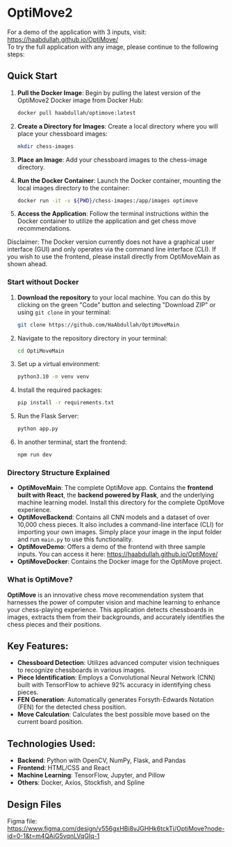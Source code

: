 # OptiMove2
For a demo of the application with 3 inputs, visit: https://haabdullah.github.io/OptiMove/  
To try the full application with any image, please continue to the following steps:

## Quick Start

1. **Pull the Docker Image**: Begin by pulling the latest version of the OptiMove2 Docker image from Docker Hub:
   ```bash
   docker pull haabdullah/optimove:latest
   ```
2. **Create a Directory for Images**: Create a local directory where you will place your chessboard images:
   ```bash
   mkdir chess-images
   ```
3. **Place an Image**: Add your chessboard images to the chess-image directory.

4. **Run the Docker Container**: Launch the Docker container, mounting the local images directory to the container:
   ```bash
   docker run -it -v ${PWD}/chess-images:/app/images optimove
   ```

5. **Access the Application**: Follow the terminal instructions within the Docker container to utilize the application and get chess move recommendations.

Disclaimer: The Docker version currently does not have a graphical user interface (GUI) and only operates via the command line interface (CLI). If you wish to use the frontend, please install directly from OptiMoveMain as shown ahead.

### Start without Docker

1. **Download the repository** to your local machine. You can do this by clicking on the green "Code" button and selecting "Download ZIP" or using `git clone` in your terminal:
   ```bash
   git clone https://github.com/HaAbdullah/OptiMoveMain
   ```
2. Navigate to the repository directory in your terminal:
   ```bash
   cd OptiMoveMain
   ```
3. Set up a virtual environment:
   ```bash
   python3.10 -m venv venv
   ```
4. Install the required packages:
   ```bash
   pip install -r requirements.txt
   ```
5. Run the Flask Server:
   ```bash
   python app.py
   ```
6. In another terminal, start the frontend:
   ```bash
   npm run dev
   ```

### Directory Structure Explained

- **OptiMoveMain**: The complete OptiMove app. Contains the **frontend built with React**, the **backend powered by Flask**, and the underlying machine learning model. Install this directory for the complete OptiMove experience.
- **OptiMoveBackend**: Contains all CNN models and a dataset of over 10,000 chess pieces. It also includes a command-line interface (CLI) for importing your own images. Simply place your image in the input folder and run `main.py` to use this functionality.
- **OptiMoveDemo**: Offers a demo of the frontend with three sample inputs. You can access it here: https://haabdullah.github.io/OptiMove/
- **OptiMoveDocker**: Contains the Docker image for the OptiMove project.
### What is OptiMove?

**OptiMove** is an innovative chess move recommendation system that harnesses the power of computer vision and machine learning to enhance your chess-playing experience. This application detects chessboards in images, extracts them from their backgrounds, and accurately identifies the chess pieces and their positions.

## Key Features:
- **Chessboard Detection**: Utilizes advanced computer vision techniques to recognize chessboards in various images.
- **Piece Identification**: Employs a Convolutional Neural Network (CNN) built with TensorFlow to achieve 92% accuracy in identifying chess pieces.
- **FEN Generation**: Automatically generates Forsyth-Edwards Notation (FEN) for the detected chess position.
- **Move Calculation**: Calculates the best possible move based on the current board position.

## Technologies Used:
- **Backend**: Python with OpenCV, NumPy, Flask, and Pandas
- **Frontend**: HTML/CSS and React
- **Machine Learning**: TensorFlow, Jupyter, and Pillow
- **Others**: Docker, Axios, Stockfish, and Spline

## Design Files
Figma file: https://www.figma.com/design/v556gxHBi8vJGHHk6tckTj/OptiMove?node-id=0-1&t=m4QAiG5vqnLVqGIq-1
